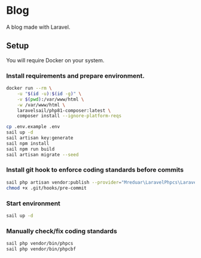 # Blog

A blog made with Laravel.

## Setup

You will require Docker on your system.

### Install requirements and prepare environment.

```bash
docker run --rm \
    -u "$(id -u):$(id -g)" \
    -v $(pwd):/var/www/html \
    -w /var/www/html \
    laravelsail/php81-composer:latest \
    composer install --ignore-platform-reqs

cp .env.example .env
sail up -d
sail artisan key:generate
sail npm install
sail npm run build
sail artisan migrate --seed
```

### Install git hook to enforce coding standards before commits

```bash
sail php artisan vendor:publish --provider="Mreduar\LaravelPhpcs\LaravelPhpcsServiceProvider" --tag="hook"
chmod +x .git/hooks/pre-commit
```

### Start environment

```bash
sail up -d
```

### Manually check/fix coding standards

```bash
sail php vendor/bin/phpcs
sail php vendor/bin/phpcbf
```